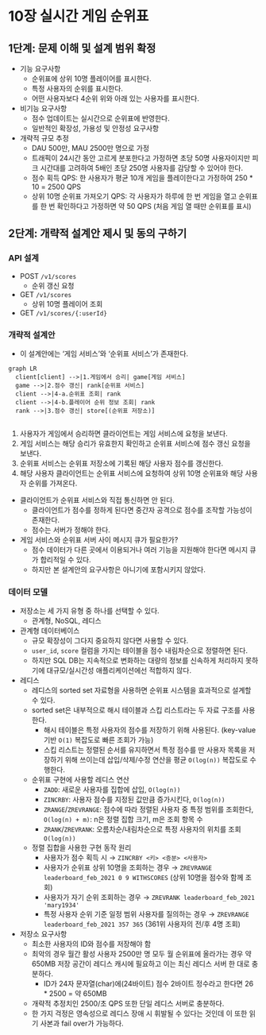 # 10장 실시간 게임 순위표
## 1단계: 문제 이해 및 설계 범위 확정

- 기능 요구사항
    - 순위표에 상위 10명 플레이어를 표시한다.
    - 특정 사용자의 순위를 표시한다.
    - 어떤 사용자보다 4순위 위와 아래 있는 사용자를 표시한다.
- 비기능 요구사항
    - 점수 업데이트는 실시간으로 순위표에 반영한다.
    - 일반적인 확장성, 가용성 및 안정성 요구사항
- 개략적 규모 추정
    - DAU 500만, MAU 2500만 명으로 가정
    - 트래픽이 24시간 동안 고르게 분포한다고 가정하면 초당 50명 사용자이지만 피크 시간대를 고려하여 5배인 초당 250명 사용자를 감당할 수 있어야 한다.
    - 점수 획득 QPS: 한 사용자가 평균 10개 게임을 플레이한다고 가정하여 250 * 10 = 2500 QPS
    - 상위 10명 순위표 가져오기 QPS: 각 사용자가 하루에 한 번 게임을 열고 순위표를 한 번 확인하다고 가정하면 약 50 QPS (처음 게임 열 때만 순위표를 표시)

## 2단계: 개략적 설계안 제시 및 동의 구하기

### API 설계

- POST `/v1/scores`
    - 순위 갱신 요청
- GET `/v1/scores`
    - 상위 10명 플레이어 조회
- GET `/v1/scores/{:userId}`

### 개략적 설계안

- 이 설계안에는 ‘게임 서비스’와 ‘순위표 서비스’가 존재한다.

```mermaid
graph LR
  client[client] -->|1.게임에서 승리| game[게임 서비스]
  game -->|2.점수 갱신| rank[순위표 서비스]
  client -->|4-a.순위표 조회| rank
  client -->|4-b.플레이어 순위 정보 조회| rank
  rank -->|3.점수 갱신| store[(순위표 저장소)]
  
```

1. 사용자가 게임에서 승리하면 클라이언트는 게임 서비스에 요청을 보낸다.
2. 게임 서비스는 해당 승리가 유효한지 확인하고 순위표 서비스에 점수 갱신 요청을 보낸다.
3. 순위표 서비스는 순위표 저장소에 기록된 해당 사용자 점수를 갱신한다.
4. 해당 사용자 클라이언트는 순위표 서비스에 요청하여 상위 10명 순위표와 해당 사용자 순위를 가져온다.

- 클라이언트가 순위표 서비스와 직접 통신하면 안 된다.
    - 클라이언트가 점수를 정하게 된다면 중간자 공격으로 점수를 조작할 가능성이 존재한다.
    - 점수는 서버가 정해야 한다.
- 게임 서비스와 순위표 서버 사이 메시지 큐가 필요한가?
    - 점수 데이터가 다른 곳에서 이용되거나 여러 기능을 지원해야 한다면 메시지 큐가 합리적일 수 있다.
    - 하지만 본 설계안의 요구사항은 아니기에 포함시키지 않았다.

### 데이터 모델

- 저장소는 세 가지 유형 중 하나를 선택할 수 있다.
  - 관계형, NoSQL, 레디스
- 관계형 데이터베이스
  - 규모 확장성이 그다지 중요하지 않다면 사용할 수 있다.
  - `user_id`, `score` 컬럼을 가지는 테이블을 점수 내림차순으로 정렬하면 된다.
  - 하지만 SQL DB는 지속적으로 변화하는 대량의 정보를 신속하게 처리하지 못하기에 대규모/실시간성 애플리케이션에선 적합하지 않다.
- 레디스
  - 레디스의 sorted set 자료형을 사용하면 순위표 시스템을 효과적으로 설계할 수 있다.
  - sorted set은 내부적으로 해시 테이블과 스킵 리스트라는 두 자료 구조를 사용한다.
    - 해시 테이블은 특정 사용자의 점수를 저장하기 위해 사용된다. (key-value 기반 `O(1)` 복잡도로 빠른 조회가 가능)
    - 스킵 리스트는 정렬된 순서를 유지하면서 특정 점수를 딴 사용자 목록을 저장하기 위해 쓰이는데 삽입/삭제/수정 연산을 평균 `O(log(n))` 복잡도로 수행한다.
  - 순위표 구현에 사용할 레디스 연산
    - `ZADD`: 새로운 사용자를 집합에 삽입, `O(log(n))`
    - `ZINCRBY`: 사용자 점수를 지정된 값만큼 증가시킨다, `O(log(n))`
    - `ZRANGE`/`ZREVRANGE`: 점수에 따라 정렬된 사용자 중 특정 범위를 조회한다, `O(log(n) + m)`: n은 정렬 집합 크기, m은 조회 항목 수
    - `ZRANK`/`ZREVRANK`: 오름차순/내림차순으로 특정 사용자의 위치를 조회 `O(log(n))`
  - 정렬 집합을 사용한 구현 동작 원리
    - 사용자가 점수 획득 시 → `ZINCRBY <키> <증분> <사용자>`
    - 사용자가 순위표 상위 10명을 조회하는 경우 → `ZREVRANGE leaderboard_feb_2021 0 9 WITHSCORES` (상위 10명을 점수와 함께 조회)
    - 사용자가 자기 순위 조회하는 경우 → `ZREVRANK leaderboard_feb_2021 'mary1934'`
    - 특정 사용자 순위 기준 일정 범위 사용자를 질의하는 경우 → `ZREVRANGE leaderboard_feb_2021 357 365` (361위 사용자의 전/후 4명 조회)
- 저장소 요구사항
  - 최소한 사용자의 ID와 점수를 저장해야 함
  - 최악의 경우 월간 활성 사용자 2500만 명 모두 월 순위표에 올라가는 경우 약 650MB 저장 공간이 레디스 캐시에 필요하고 이는 최신 레디스 서버 한 대로 충분하다.
    - ID가 24자 문자열(char)에(24바이트) 점수 2바이트 정수라고 한다면 26 * 2500 = 약 650MB
  - 개략적 추정치인 2500/초 QPS 또한 단일 레디스 서버로 충분하다.
  - 한 가지 걱정은 영속성으로 레디스 장애 시 휘발될 수 있다는 것인데 이 또한 읽기 사본과 fail over가 가능하다.
